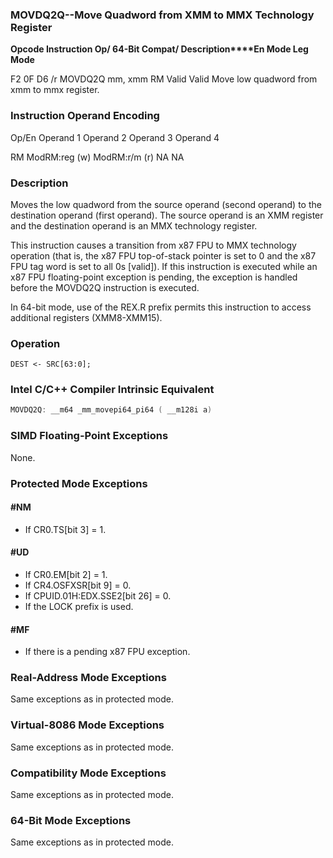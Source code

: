 ### MOVDQ2Q--Move Quadword from XMM to MMX Technology Register


**Opcode Instruction Op/ 64-Bit  Compat/ Description****En Mode Leg Mode**

F2 0F D6 /r MOVDQ2Q mm, xmm RM Valid Valid Move low quadword from xmm to mmx register.

###                  Instruction Operand Encoding


Op/En Operand 1 Operand 2 Operand 3 Operand 4

RM ModRM:reg (w) ModRM:r/m (r) NA NA

### Description


Moves the low quadword from the source operand (second operand) to the destination operand (first operand). The source operand is an XMM register and the destination operand is an MMX technology register.

This instruction causes a transition from x87 FPU to MMX technology operation (that is, the x87 FPU top-of-stack pointer is set to 0 and the x87 FPU tag word is set to all 0s [valid]). If this instruction is executed while an x87 FPU floating-point exception is pending, the exception is handled before the MOVDQ2Q instruction is executed.

In 64-bit mode, use of the REX.R prefix permits this instruction to access additional registers (XMM8-XMM15).


### Operation

```info-verb
DEST <- SRC[63:0];
```

### Intel C/C++ Compiler Intrinsic Equivalent

```cpp
MOVDQ2Q: __m64 _mm_movepi64_pi64 ( __m128i a)
```
### SIMD Floating-Point Exceptions


None.


### Protected Mode Exceptions

#### #NM
* If CR0.TS[bit 3] = 1. 

#### #UD
* If CR0.EM[bit 2] = 1.
* If CR4.OSFXSR[bit 9] = 0.
* If CPUID.01H:EDX.SSE2[bit 26] = 0.
* If the LOCK prefix is used.

#### #MF
* If there is a pending x87 FPU exception.

### Real-Address Mode Exceptions



Same exceptions as in protected mode.


### Virtual-8086 Mode Exceptions



Same exceptions as in protected mode.


### Compatibility Mode Exceptions



Same exceptions as in protected mode.


### 64-Bit Mode Exceptions



Same exceptions as in protected mode.

